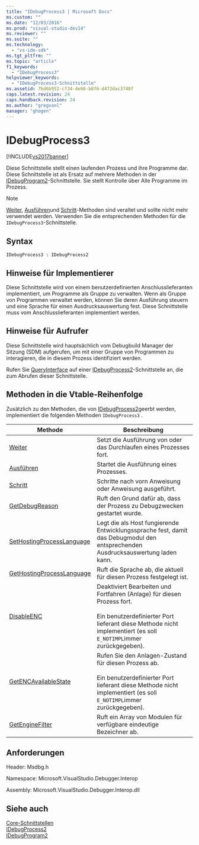 ```yaml
---
title: "IDebugProcess3 | Microsoft Docs"
ms.custom: ""
ms.date: "12/03/2016"
ms.prod: "visual-studio-dev14"
ms.reviewer: ""
ms.suite: ""
ms.technology: 
  - "vs-ide-sdk"
ms.tgt_pltfrm: ""
ms.topic: "article"
f1_keywords: 
  - "IDebugProcess3"
helpviewer_keywords: 
  - "IDebugProcess3-Schnittstelle"
ms.assetid: 7bd6b952-cf34-4e66-b8f6-d472dac3748f
caps.latest.revision: 24
caps.handback.revision: 24
ms.author: "gregvanl"
manager: "ghogen"
---
```

# IDebugProcess3
[!INCLUDE[vs2017banner](../../../code-quality/includes/vs2017banner.md)]

Diese Schnittstelle stellt einen laufenden Prozess und ihre Programme dar.  Diese Schnittstelle ist als Ersatz auf mehrere Methoden in der [IDebugProgram2](../../../extensibility/debugger/reference/idebugprogram2.md)\-Schnittstelle.  Sie stellt Kontrolle über Alle Programme im Prozess.  
  
> [!NOTE]
>  [Weiter](../../../extensibility/debugger/reference/idebugprogram2-continue.md), [Ausführen](../../../extensibility/debugger/reference/idebugprogram2-execute.md)und [Schritt](../../../extensibility/debugger/reference/idebugprogram2-step.md)\-Methoden sind veraltet und sollte nicht mehr verwendet werden.  Verwenden Sie die entsprechenden Methoden für die `IDebugProcess3`\-Schnittstelle.  
  
## Syntax  
  
```  
IDebugProcess3 : IDebugProcess2  
```  
  
## Hinweise für Implementierer  
 Diese Schnittstelle wird von einem benutzerdefinierten Anschlusslieferanten implementiert, um Programme als Gruppe zu verwalten.  Wenn als Gruppe von Programmen verwaltet werden, können Sie deren Ausführung steuern und eine Sprache für einen Ausdrucksauswertung fest.  Diese Schnittstelle muss vom Anschlusslieferanten implementiert werden.  
  
## Hinweise für Aufrufer  
 Diese Schnittstelle wird hauptsächlich vom Debugbuild Manager der Sitzung \(SDM\) aufgerufen, um mit einer Gruppe von Programmen zu interagieren, die in diesem Prozess identifiziert werden.  
  
 Rufen Sie [QueryInterface](/visual-cpp/atl/queryinterface) auf einer [IDebugProcess2](../../../extensibility/debugger/reference/idebugprocess2.md)\-Schnittstelle an, die zum Abrufen dieser Schnittstelle.  
  
## Methoden in die Vtable\-Reihenfolge  
 Zusätzlich zu den Methoden, die von [IDebugProcess2](../../../extensibility/debugger/reference/idebugprocess2.md)geerbt werden, implementiert die folgenden Methoden `IDebugProcess3` .  
  
|Methode|Beschreibung|  
|-------------|------------------|  
|[Weiter](../../../extensibility/debugger/reference/idebugprocess3-continue.md)|Setzt die Ausführung von oder das Durchlaufen eines Prozesses fort.|  
|[Ausführen](../../../extensibility/debugger/reference/idebugprocess3-execute.md)|Startet die Ausführung eines Prozesses.|  
|[Schritt](../../../extensibility/debugger/reference/idebugprocess3-step.md)|Schritte nach vorn Anweisung oder Anweisung ausgeführt.|  
|[GetDebugReason](../../../extensibility/debugger/reference/idebugprocess3-getdebugreason.md)|Ruft den Grund dafür ab, dass der Prozess zu Debugzwecken gestartet wurde.|  
|[SetHostingProcessLanguage](../../../extensibility/debugger/reference/idebugprocess3-sethostingprocesslanguage.md)|Legt die als Host fungierende Entwicklungssprache fest, damit das Debugmodul den entsprechenden Ausdrucksauswertung laden kann.|  
|[GetHostingProcessLanguage](../../../extensibility/debugger/reference/idebugprocess3-gethostingprocesslanguage.md)|Ruft die Sprache ab, die aktuell für diesen Prozess festgelegt ist.|  
|[DisableENC](../../../extensibility/debugger/reference/idebugprocess3-disableenc.md)|Deaktiviert Bearbeiten und Fortfahren \(Anlage\) für diesen Prozess fort.<br /><br /> Ein benutzerdefinierter Port lieferant diese Methode nicht implementiert \(es soll `E_NOTIMPL`immer zurückgegeben\).|  
|[GetENCAvailableState](../../../extensibility/debugger/reference/idebugprocess3-getencavailablestate.md)|Rufen Sie den Anlagen\-Zustand für diesen Prozess ab.<br /><br /> Ein benutzerdefinierter Port lieferant diese Methode nicht implementiert \(es soll `E_NOTIMPL`immer zurückgegeben\).|  
|[GetEngineFilter](../../../extensibility/debugger/reference/idebugprocess3-getenginefilter.md)|Ruft ein Array von Modulen für verfügbare eindeutige Bezeichner ab.|  
  
## Anforderungen  
 Header: Msdbg.h  
  
 Namespace: Microsoft.VisualStudio.Debugger.Interop  
  
 Assembly: Microsoft.VisualStudio.Debugger.Interop.dll  
  
## Siehe auch  
 [Core\-Schnittstellen](../../../extensibility/debugger/reference/core-interfaces.md)   
 [IDebugProcess2](../../../extensibility/debugger/reference/idebugprocess2.md)   
 [IDebugProgram2](../../../extensibility/debugger/reference/idebugprogram2.md)
